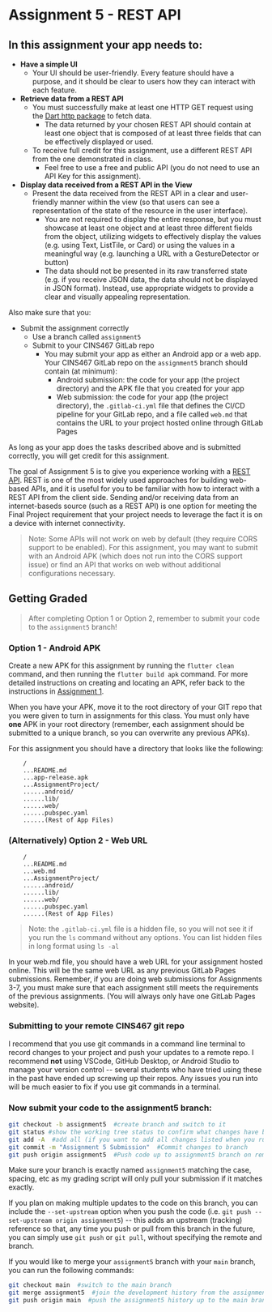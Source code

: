 # Assignment 5 - REST API

## In this assignment your app needs to:

* **Have a simple UI**
  * Your UI should be user-friendly. Every feature should have a purpose, and it should be clear to users how they can interact with each feature.
* **Retrieve data from a REST API**
  * You must successfully make at least one HTTP GET request using the [Dart http package](https://pub.dev/packages/http) to fetch data.
    * The data returned by your chosen REST API should contain at least one object that is composed of at least three fields that can be effectively displayed or used.
  * To receive full credit for this assignment, use a different REST API from the one demonstrated in class.
    * Feel free to use a free and public API (you do not need to use an API Key for this assignment).
* **Display data received from a REST API in the View**
  * Present the data received from the REST API in a clear and user-friendly manner within the view (so that users can see a representation of the state of the resource in the user interface).
    * You are not required to display the entire response, but you must showcase at least one object and at least three different fields from the object, utilizing widgets to effectively display the values (e.g. using Text, ListTile, or Card) or using the values in a meaningful way (e.g. launching a URL with a GestureDetector or button)
    * The data should not be presented in its raw transferred state (e.g. if you receive JSON data, the data should not be displayed in JSON format). Instead, use appropriate widgets to provide a clear and visually appealing representation.

Also make sure that you:
  * Submit the assignment correctly
    * Use a branch called `assignment5`
    * Submit to your CINS467 GitLab repo
      * You may submit your app as either an Android app or a web app. Your CINS467 GitLab repo on the `assignment5` branch should contain (at minimum):
        * Android submission: the code for your app (the project directory) and the APK file that you created for your app
        * Web submission: the code for your app (the project directory), the `.gitlab-ci.yml` file that defines the CI/CD pipeline for your GitLab repo, and a file called `web.md` that contains the URL to your project hosted online through GitLab Pages

As long as your app does the tasks described above and is submitted correctly, you will get credit for this assignment.

The goal of Assignment 5 is to give you experience working with a [REST API](https://www.redhat.com/en/topics/api/what-is-a-rest-api). REST is one of the most widely used approaches for building web-based APIs, and it is useful for you to be familiar with how to interact with a REST API from the client side. Sending and/or receiving data from an internet-baseds source (such as a REST API) is one option for meeting the Final Project requirement that your project needs to leverage the fact it is on a device with internet connectivity.

> Note: Some APIs will not work on web by default (they require CORS support to be enabled). For this assignment, you may want to submit with an Android APK (which does not run into the CORS support issue) or find an API that works on web without additional configurations necessary.

## Getting Graded

> After completing Option 1 or Option 2, remember to submit your code to the `assignment5` branch!

### Option 1 - Android APK

Create a new APK for this assignment by running the `flutter clean` command, and then running the `flutter build apk` command. For more detailed instructions on creating and locating an APK, refer back to the instructions in [Assignment 1](https://github.com/shelleywong/CINS467-Course-Materials/blob/main/Assignments/Assignment1.md#getting-graded).

When you have your APK, move it to the root directory of your GIT repo that you were given to turn in assignments for this class. You must only have **one** APK in your root directory (remember, each assignment should be submitted to a unique branch, so you can overwrite any previous APKs).

For this assignment you should have a directory that looks like the following:

```
    /
    ...README.md
    ...app-release.apk
    ...AssignmentProject/
    ......android/
    ......lib/
    ......web/
    ......pubspec.yaml
    ......(Rest of App Files)
```

### (Alternatively) Option 2 - Web URL

```
    /
    ...README.md
    ...web.md
    ...AssignmentProject/
    ......android/
    ......lib/
    ......web/
    ......pubspec.yaml
    ......(Rest of App Files)
```

> Note: the `.gitlab-ci.yml` file is a hidden file, so you will not see it if you run the `ls` command without any options. You can list hidden files in long format using `ls -al`

In your web.md file, you should have a web URL for your assignment hosted online. This will be the same web URL as any previous GitLab Pages submissions. Remember, if you are doing web submissions for Assignments 3-7, you must make sure that each assignment still meets the requirements of the previous assignments. (You will always only have one GitLab Pages website).

### Submitting to your remote CINS467 git repo

I recommend that you use git commands in a command line terminal to record changes to your project and push your updates to a remote repo. I recommend **not** using VSCode, GitHub Desktop, or Android Studio to manage your version control -- several students who have tried using these in the past have ended up screwing up their repos. Any issues you run into will be much easier to fix if you use git commands in a terminal.

### Now submit your code to the **assignment5** branch:

```bash
git checkout -b assignment5  #create branch and switch to it
git status #show the working tree status to confirm what changes have been made
git add -A  #add all (if you want to add all changes listed when you run 'git status')
git commit -m "Assignment 5 Submission"  #Commit changes to branch
git push origin assignment5  #Push code up to assignment5 branch on remote
```

Make sure your branch is exactly named `assignment5` matching the case, spacing, etc as my grading script will only pull your submission if it matches exactly.

If you plan on making multiple updates to the code on this branch, you can include the `--set-upstream` option when you push the code (i.e. `git push --set-upstream origin assignment5`) -- this adds an upstream (tracking) reference so that, any time you push or pull from this branch in the future, you can simply use `git push` or `git pull`, without specifying the remote and branch.

If you would like to merge your `assignment5` branch with your `main` branch, you can run the following commands:
```bash
git checkout main  #switch to the main branch
git merge assignment5  #join the development history from the assignment5 branch with the current (main) branch
git push origin main  #push the assignment5 history up to the main branch on the remote
```
